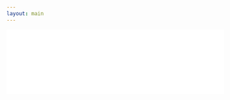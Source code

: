 ```yaml
---
layout: main
---
```


<main class="home" id="post" role="main" itemprop="mainContentOfPage" itemscope="itemscope" itemtype="http://schema.org/Blog">
    <div id="grid" class="row flex-grid">
        <script src="https://cdn.lightwidget.com/widgets/lightwidget.js"></script><iframe src="//lightwidget.com/widgets/3c4759fa323a59438d633c43a6d3cfbc.html" scrolling="no" allowtransparency="true" class="lightwidget-widget" style="width: 100%; border: 0; overflow: hidden;"></iframe>
    </div>
</main>
